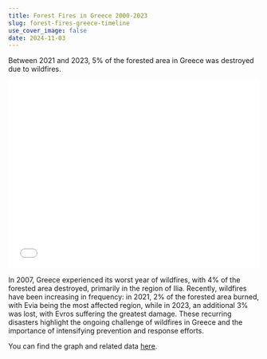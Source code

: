 ```yaml
---
title: Forest Fires in Greece 2000-2023
slug: forest-fires-greece-timeline
use_cover_image: false
date: 2024-11-03
---
```


Between 2021 and 2023, 5% of the forested area in Greece was destroyed due to wildfires.

<div class="pt-2">
<iframe 
    src="/en/charts/forest-fires-greece-monthly/" 
    frameborder="0" 
    style="border: 0; width: 100%; aspect-ratio: 4 / 3;" 
    allowfullscreen>
</iframe>
</div>


In 2007, Greece experienced its worst year of wildfires, with 4% of the forested area destroyed, primarily in the region of Ilia. Recently, wildfires have been increasing in frequency: in 2021, 2% of the forested area burned, with Evia being the most affected region, while in 2023, an additional 3% was lost, with Evros suffering the greatest damage. These recurring disasters highlight the ongoing challenge of wildfires in Greece and the importance of intensifying prevention and response efforts.

You can find the graph and related data [here](https://dataforgreece.com/en/data-directory/forest-fires-greece/).



